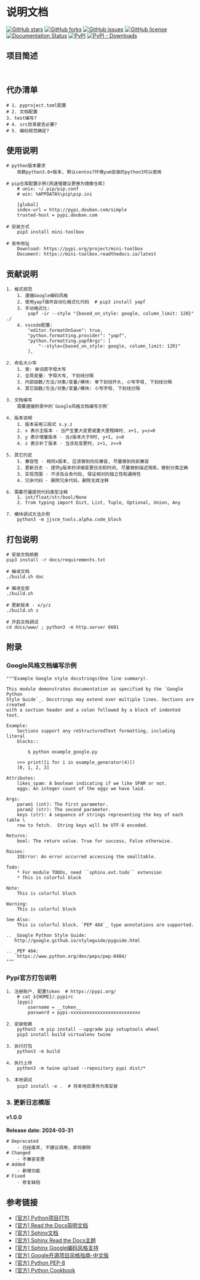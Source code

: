 # 说明文档
  
  [![GitHub stars][github-stars-badge]][github-stars-link]
  [![GitHub forks][github-forks-badge]][github-forks-link]
  [![GitHub issues][github-issues-badge]][github-issues-link]
  [![GitHub license][github-license-badge]][github-license-link]
  [![Documentation Status][rtd-badge]][rtd-link]
  [![PyPI][pypi-badge]][pypi-link]
  [![PyPI - Downloads][install-badge]][install-link]


## 项目简述

```shell


```

## 代办清单

```shell
# 1. pyproject.toml配置
# 2. 文档配置
3. test编写?
# 4. src目录是否必要?
# 5. 编码规范确定?
```

## 使用说明

```shell
# python版本要求
    依赖python3.6+版本, 默认centos7环境yum安装的python3可以使用
    
# pip仓库配置示例(网速慢建议更换为镜像仓库)
    # unix: ~/.pip/pip.conf
    # win: %APPDATA%\pip\pip.ini
    
    [global]
    index-url = http://pypi.douban.com/simple
    trusted-host = pypi.douban.com

# 安装方式
    pip3 install mini-toolbox
    
# 发布地址
    Download: https://pypi.org/project/mini-toolbox
    Document: https://mini-toolbox.readthedocs.io/latest
```

## 贡献说明

```shell
1. 格式规范
    1. 遵循Google编码风格
    2. 使用yapf插件自动化格式化代码  # pip3 install yapf
    3. 手动格式化: 
        yapf -ir --style "{based_on_style: google, column_limit: 120}" ./
    4. vscode配置:
        "editor.formatOnSave": true,
        "python.formatting.provider": "yapf",
        "python.formatting.yapfArgs": [
            "--style={based_on_style: google, column_limit: 120}"
        ],
    
2. 命名大小写
    1. 类: 单词首字母大写
    2. 全局变量: 字母大写, 下划线分隔
    3. 内部函数/方法/对象/变量/模块: 单下划线开头, 小写字母, 下划线分隔
    4. 其它函数/方法/对象/变量/模块: 小写字母, 下划线分隔
    
3. 文档编写
    需要遵循附录中的`Google风格文档编写示例`
    
4. 版本说明
    1. 版本采用三段式 x.y.z
    2. x 表示主版本 - 当产生重大变更或重大里程碑时, x+1, y=z=0
    3. y 表示增量版本 - 当z版本大于9时, y+1, z=0
    4. z 表示补丁版本 - 当涉及变更时, z+1, z<=9

5. 其它约定
    1. 兼容性 - 相同x版本, 应该做到向后兼容, 尽量做到向前兼容
    2. 更新日志 - 提供y版本的详细变更日志和时间, 尽量做到描述简练，做到分类正确
    3. 实现范围 - 不涉及业务代码, 保证相对的独立性和通用性
    4. 冗余代码 - 删除冗余代码，删除无效注释
    
6. 需要尽量提供代码类型注释
    1. int/float/str/bool/None
    2. from typing import Dict, List, Tuple, Optional, Union, Any
    
7. 模块调试方法示例
    python3 -m jjscm_tools.alpha.code_block
```

## 打包说明

``` shell
# 安装文档依赖
pip3 install -r docs/requirements.txt

# 编译文档
./build.sh doc

# 编译全部
./build.sh

# 更新版本 - x/y/z
./build.sh z

# 开启文档调试
cd docs/www/ ; python3 -m http.server 6601
```



## 附录

### Google风格文档编写示例

```shell
"""Example Google style docstrings(One line summary).

This module demonstrates documentation as specified by the `Google Python
Style Guide`_. Docstrings may extend over multiple lines. Sections are created
with a section header and a colon followed by a block of indented text.

Example:
    Sections support any reStructuredText formatting, including literal 
    blocks::

        $ python example_google.py
        
    >>> print([i for i in example_generator(4)])
    [0, 1, 2, 3]

Attributes:
    likes_spam: A boolean indicating if we like SPAM or not.
    eggs: An integer count of the eggs we have laid.
    
Args:
    param1 (int): The first parameter.
    param2 (str): The second parameter.
    keys (str): A sequence of strings representing the key of each table \
    row to fetch.  String keys will be UTF-8 encoded.

Returns:
    bool: The return value. True for success, False otherwise.

Raises:
    IOError: An error occurred accessing the smalltable.

Todo:
    * For module TODOs, need ``sphinx.ext.todo`` extension
    * This is colorful block
    
Note:
    This is colorful block

Warning:
    This is colorful block
    
See Also:
    This is colorful block. `PEP 484`_ type annotations are supported.
    
.. _Google Python Style Guide:
   http://google.github.io/styleguide/pyguide.html
   
.. _PEP 484:
    https://www.python.org/dev/peps/pep-0484/
"""
```

### Pypi官方打包说明

```shell
1. 注册账户, 配置token  # https://pypi.org/
    # cat ${HOME}/.pypirc
    [pypi]
        username = __token__
        password = pypi-xxxxxxxxxxxxxxxxxxxxxxxxxx
    
2. 安装依赖
    python3 -m pip install --upgrade pip setuptools wheel
    pip3 install build virtualenv twine

3. 执行打包
    python3 -m build

4. 执行上传
    python3 -m twine upload --repository pypi dist/*
    
5. 本地调试
    pip3 install -e .  # 将本地目录作为库安装

```

### 3. 更新日志模版
#### v1.0.0
**Release date: 2024-03-31**
```shell
# Deprecated
    - 已经废弃, 不建议调用, 即将删除
# Changed
    - 不兼容变更
# Added
    - 新增功能
# Fixed
    - 修复缺陷
```

## 参考链接

- [[官方] Python项目打包](https://packaging.python.org/en/latest/tutorials/packaging-projects/)
- [[官方] Read the Docs简明文档](https://docs.readthedocs.io/en/stable/)
- [[官方] Sphinx文档](https://www.sphinx-doc.org/en/master/index.html)
- [[官方] Sphinx Read the Docs主题](https://sphinx-rtd-theme.readthedocs.io/en/stable/index.html)
- [[官方] Sphinx Google编码风格支持](https://sphinxcontrib-napoleon.readthedocs.io/en/latest/)
- [[官方] Google开源项目风格指南-中文版](https://zh-google-styleguide.readthedocs.io/en/latest/)
- [[官方] Python PEP-8](https://peps.python.org/pep-0008)
- [[官方] Python Cookbook](https://python3-cookbook.readthedocs.io/zh_CN/latest/copyright.html)


[github-stars-badge]: https://img.shields.io/github/stars/gnzhoutian/mini_toolbox.svg
[github-stars-link]: https://github.com/gnzhoutian/mini_toolbox/stargazers

[github-forks-badge]: https://img.shields.io/github/forks/gnzhoutian/mini_toolbox.svg
[github-forks-link]: https://github.com/gnzhoutian/mini_toolbox/network

[github-issues-badge]: https://img.shields.io/github/issues/gnzhoutian/mini_toolbox.svg
[github-issues-link]: https://github.com/gnzhoutian/mini_toolbox/issues

[github-license-badge]: https://img.shields.io/badge/license-MIT-blue.svg
[github-license-link]: https://raw.githubusercontent.com/gnzhoutian/mini_toolbox/main/LICENSE

[rtd-badge]: https://readthedocs.org/projects/mini-toolbox/badge/?version=latest
[rtd-link]: https://mini-toolbox.readthedocs.io/latest/?badge=latest

[pypi-badge]: https://img.shields.io/pypi/v/mini-toolbox.svg
[pypi-link]: https://pypi.org/project/mini-toolbox

[install-badge]: https://img.shields.io/pypi/dw/mini-toolbox?label=pypi%20installs
[install-link]: https://pypistats.org/packages/mini-toolbox
